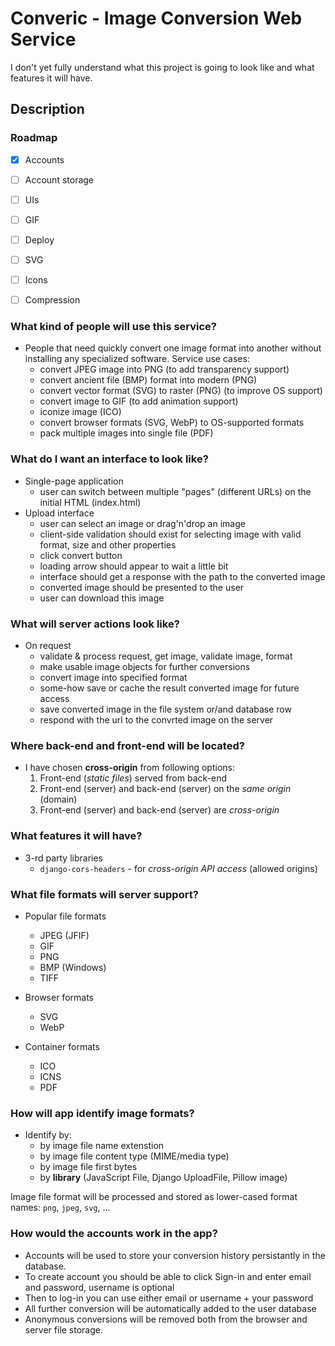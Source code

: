 # Converic - Image Conversion Web Service

I don't yet fully understand what this project is going to look like
and what features it will have.

## Description

### Roadmap

- [x] Accounts
- [ ] Account storage
- [ ] UIs
- [ ] GIF
- [ ] Deploy
- [ ] SVG
- [ ] Icons
- [ ] Compression


### What kind of people will use this service?

- People that need quickly convert one image format into another
  without installing any specialized software. Service use cases:
  * convert JPEG image into PNG (to add transparency support)
  * convert ancient file (BMP) format into modern (PNG)
  * convert vector format (SVG) to raster (PNG) (to improve OS support)
  * convert image to GIF (to add animation support)
  * iconize image (ICO)
  * convert browser formats (SVG, WebP) to OS-supported formats
  * pack multiple images into single file (PDF)


### What do I want an **interface** to look like?

- Single-page application
  * user can switch between multiple "pages" (different URLs) on the initial HTML (index.html)
- Upload interface
  * user can select an image or drag'n'drop an image
  * client-side validation should exist for selecting image with 
    valid format, size and other properties
  * click convert button
  * loading arrow should appear to wait a little bit
  * interface should get a response with the path to the converted image
  * converted image should be presented to the user
  * user can download this image

### What will **server actions** look like?

- On request
  * validate & process request, get image, validate image, format
  * make usable image objects for further conversions
  * convert image into specified format
  * some-how save or cache the result converted image for future access
  * save converted image in the file system or/and database row
  * respond with the url to the convrted image on the server

### Where **back-end and front-end** will be located?

- I have chosen **cross-origin** from following options:
  1. Front-end (*static files*) served from back-end
  2. Front-end (server) and back-end (server) on the *same origin* (domain)
  3. Front-end (server) and back-end (server) are *cross-origin* 

### What **features** it will have?

- 3-rd party libraries
  * `django-cors-headers` - for *cross-origin API access* (allowed origins)

### What **file formats** will server support?

- Popular file formats
  * JPEG (JFIF)
  * GIF
  * PNG
  * BMP (Windows)
  * TIFF

- Browser formats
  * SVG
  * WebP

- Container formats
  * ICO
  * ICNS
  * PDF


### How will app identify image formats?

- Identify by:
  * by image file name extenstion
  * by image file content type (MIME/media type)
  * by image file first bytes
  * by **library** (JavaScript File, Django UploadFile, Pillow image)

Image file format will be processed and stored as lower-cased format names:
`png`, `jpeg`, `svg`, ...


### How would the accounts work in the app?

- Accounts will be used to store your conversion history persistantly in the database.
- To create account you should be able to click Sign-in and enter email and password, username is optional
- Then to log-in you can use either email or username + your password
- All further conversion will be automatically added to the user database
- Anonymous conversions will be removed both from the browser and server file storage.

